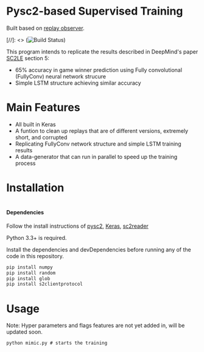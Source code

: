 # Pysc2-based Supervised Training

Built based on [replay observer](https://github.com/narhen/pysc2-replay).

[//]: <> (![Build Status](https://travis-ci.org/joemccann/dillinger.svg?branch=master))

This program intends to replicate the results described in DeepMind's paper [SC2LE](https://arxiv.org/pdf/1708.04782.pdf) section 5:
  - 65% accuracy in game winner prediction using Fully convolutional (FullyConv) neural network strucure
  - Simple LSTM structure achieving similar accuracy

# Main Features

  - All built in Keras
  - A funtion to clean up replays that are of different versions, extremely short, and corrupted
  - Replicating FullyConv network structure and simple LSTM training results
  - A data-generator that can run in parallel to speed up the training process



# Installation

#
#### Dependencies
Follow the install instructions of [pysc2](https://github.com/deepmind/pysc2), [Keras](https://keras.io/#installation), [sc2reader](https://github.com/GraylinKim/sc2reader)

Python 3.3+ is required.

Install the dependencies and devDependencies before running any of the code in this repository.

```cmd
pip install numpy
pip install random
pip install glob
pip install s2clientprotocol
```

# Usage
Note: Hyper parameters and flags features are not yet added in, will be updated soon.
```
python mimic.py # starts the training
```

